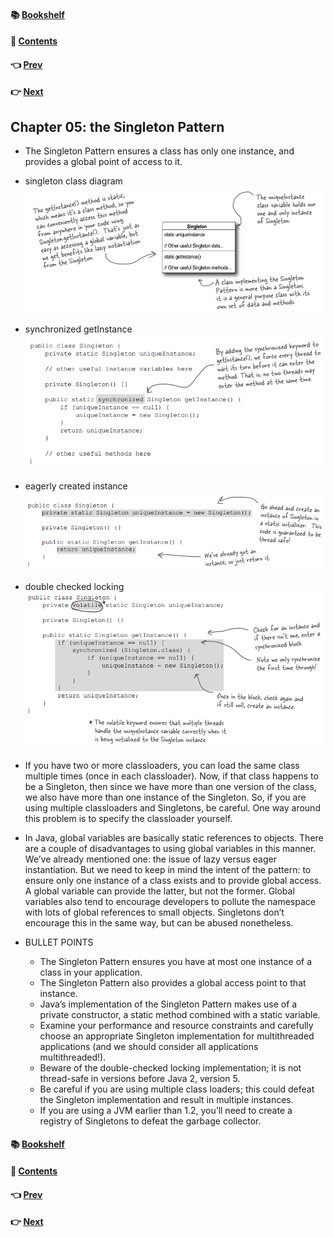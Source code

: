 #### &#x1F4DA; [Bookshelf](../)
#### &#x1F4DC; [Contents](./README.md#contents)
#### &#x1F448; [Prev](./Ch04_the_Factory_Pattern.md)
#### &#x1F449; [Next](./Ch06_the_Command_Pattern.md)

## Chapter 05: the Singleton Pattern

- The Singleton Pattern ensures a class has only one instance, and provides a global point of access to it.

 - singleton class diagram  
![alt text](res/fig_5_1_singleton_class_diagram.PNG)  

- synchronized getInstance  
![alt text](res/fig_5_2_synchronized_getInstance.PNG)  

- eagerly created instance  
![alt text](res/fig_5_3_eagerly_created_instance.PNG)  

- double checked locking  
![alt text](res/fig_5_4_double_checked_locking.PNG)  

- If you have two or more classloaders, you can load the same class multiple times (once in each classloader). Now, if that class happens to be a Singleton, then since we have more than one version of the class, we also have more than one instance of the Singleton. So, if you are using multiple classloaders and Singletons, be careful. One way around this problem is to specify the classloader yourself.

- In Java, global variables are basically static references to objects. There are a couple of disadvantages to using global variables in this manner. We’ve already mentioned one: the issue of lazy versus eager instantiation. But we need to keep
in mind the intent of the pattern: to ensure only one instance of a class exists and to provide global access. A global variable can provide the latter, but not the former. Global variables also tend to encourage developers to pollute the namespace with lots of global references to small objects. Singletons don’t encourage this in the same way, but can be abused nonetheless.

- BULLET POINTS
	- The Singleton Pattern ensures you have at most one instance of a class in your application.
	- The Singleton Pattern also provides a global access point to that instance.
	- Java’s implementation of the Singleton Pattern makes use of a private constructor, a static method combined with a static variable.
	- Examine your performance and resource constraints and carefully choose an appropriate Singleton implementation for multithreaded applications (and we should consider all applications multithreaded!).
	- Beware of the double-checked locking implementation; it is not thread-safe in versions before Java 2, version 5.
	- Be careful if you are using multiple class loaders; this could defeat the Singleton implementation and result in multiple instances.
	- If you are using a JVM earlier than 1.2, you’ll need to create a registry of Singletons to defeat the garbage collector.

#### &#x1F4DA; [Bookshelf](../)
#### &#x1F4DC; [Contents](./README.md#contents)
#### &#x1F448; [Prev](./Ch04_the_Factory_Pattern.md)
#### &#x1F449; [Next](./Ch06_the_Command_Pattern.md)